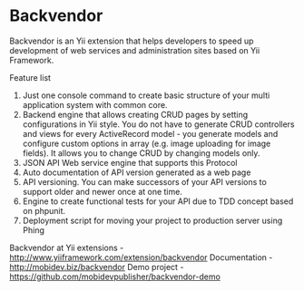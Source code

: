 Backvendor
==========

Backvendor is an Yii extension that helps developers to speed up development of web services and administration sites based on Yii Framework.

Feature list
1.  Just one console command to create basic structure of your multi application system with common core.
2.  Backend engine that allows creating CRUD pages by setting configurations in Yii style. You do not have to generate CRUD controllers and views for every ActiveRecord model - you generate models and configure custom options in array (e.g. image uploading for image fields). It allows you to change CRUD by changing models only.
3.  JSON API Web service engine that supports this Protocol
4.  Auto documentation of API version generated as a web page
5.  API versioning. You can make successors of your API versions to support older and newer once at one time.
6.  Engine to create functional tests for your API due to TDD concept based on phpunit.
7.  Deployment script for moving your project to production server using Phing


Backvendor at Yii extensions - http://www.yiiframework.com/extension/backvendor
Documentation - http://mobidev.biz/backvendor
Demo project - https://github.com/mobidevpublisher/backvendor-demo

